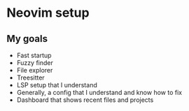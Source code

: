 # Neovim setup

## My goals

- Fast startup
- Fuzzy finder
- File explorer
- Treesitter
- LSP setup that I understand
- Generally, a config that I understand and know how to fix
- Dashboard that shows recent files and projects

